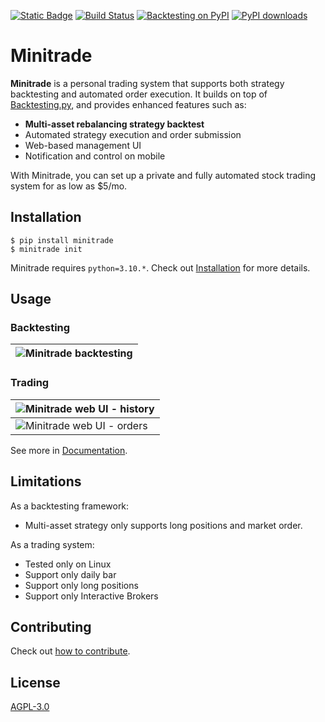 [![Static Badge](https://img.shields.io/badge/Documentation-blue)](https://dodid.github.io/minitrade/)
[![Build Status](https://img.shields.io/github/actions/workflow/status/dodid/minitrade/test_code.yml?branch=main)](https://github.com/dodid/minitrade/actions)
[![Backtesting on PyPI](https://img.shields.io/pypi/v/minitrade.svg?color=blue)](https://pypi.org/project/minitrade)
[![PyPI downloads](https://img.shields.io/pypi/dd/minitrade.svg?color=skyblue)](https://pypi.org/project/minitrade)


# Minitrade

**Minitrade** is a personal trading system that supports both strategy backtesting and automated order execution. It builds on top of [Backtesting.py](https://github.com/kernc/backtesting.py), and provides enhanced features such as:

- **Multi-asset rebalancing strategy backtest**
- Automated strategy execution and order submission
- Web-based management UI
- Notification and control on mobile

With Minitrade, you can set up a private and fully automated stock trading system for as low as $5/mo.

## Installation

    $ pip install minitrade
    $ minitrade init

Minitrade requires `python=3.10.*`. Check out [Installation](https://dodid.github.io/minitrade/install/) for more details.

## Usage

### Backtesting

| ![Minitrade backtesting](https://imgur.com/YkLPeTv.jpg) |
| ------------------------------------------------------- |

### Trading

| ![Minitrade web UI - history](<https://imgur.com/ittnlk7.png>) |
| -------------------------------------------------------------- |
| ![Minitrade web UI - orders](<https://imgur.com/2DAZ2W1.png>)  |

See more in [Documentation](https://dodid.github.io/minitrade/).

## Limitations

As a backtesting framework:

- Multi-asset strategy only supports long positions and market order. 

As a trading system:

- Tested only on Linux
- Support only daily bar
- Support only long positions
- Support only Interactive Brokers

## Contributing

Check out [how to contribute](CONTRIBUTING.md).

## License

[AGPL-3.0](https://www.gnu.org/licenses/agpl-3.0.en.html)
